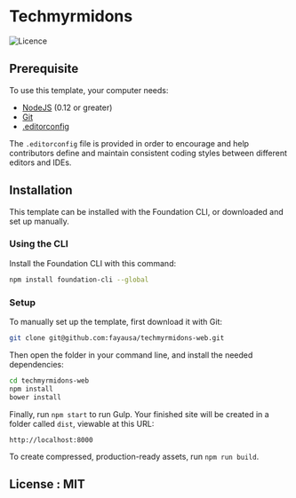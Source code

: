 # Techmyrmidons

![Licence](https://img.shields.io/dub/l/vibe-d.svg)

## Prerequisite

To use this template, your computer needs:

- [NodeJS](https://nodejs.org/en/) (0.12 or greater)
- [Git](https://git-scm.com/)
- [.editorconfig](http://editorconfig.org/)

The `.editorconfig` file is provided in order to encourage and help contributors define and maintain consistent coding styles between different editors and IDEs.

## Installation

This template can be installed with the Foundation CLI, or downloaded and set up manually.

### Using the CLI

Install the Foundation CLI with this command:

```bash
npm install foundation-cli --global
```

### Setup

To manually set up the template, first download it with Git:

```bash
git clone git@github.com:fayausa/techmyrmidons-web.git
```

Then open the folder in your command line, and install the needed dependencies:

```bash
cd techmyrmidons-web
npm install
bower install
```

Finally, run `npm start` to run Gulp. Your finished site will be created in a folder called `dist`, viewable at this URL:

```
http://localhost:8000
```

To create compressed, production-ready assets, run `npm run build`.

## License : MIT
